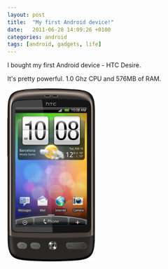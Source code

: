 ```yaml
---
layout: post
title:  "My first Android device!"
date:   2011-06-28 14:09:26 +0100
categories: android
tags: [android, gadgets, life]
---
```

I bought my first Android device - HTC Desire.

It's pretty powerful. 1.0 Ghz CPU and 576MB of RAM.

<img src="/assets/blog/desire.jpg" width="200px">